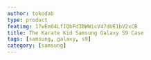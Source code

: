 ```yaml
---
author: tokodab
type: product
featimg: 17wEm04LfIQbFd3BWWicV47dUE1bV2xCB
title: The Karate Kid Samsung Galaxy S9 Case
tags: [samsung, galaxy, s9]
category: [samsung]
---
```

